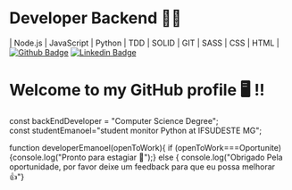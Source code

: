 # Developer Backend  👨‍💻
| Node.js | JavaScript | Python | TDD | SOLID | GIT | SASS | CSS | HTML |
[![Github Badge](https://img.shields.io/badge/-Github-000?style=flat-square&logo=Github&logoColor=white&link=https://github.com/Whoefa)](https://github.com/Whoefa)
[![Linkedin Badge](https://img.shields.io/badge/-LinkedIn-blue?style=flat-square&logo=Linkedin&logoColor=white&link=https://www.linkedin.com/in/Whoefa/)](https://www.linkedin.com/in/Whoefa/)

<h1>Welcome to my GitHub profile 🖥️ !!</h1>

const backEndDeveloper = "Computer Science Degree";<br>
const studentEmanoel="student monitor Python at IFSUDESTE MG";<br>

function developerEmanoel(openToWork){
  if (openToWork===Oportunite){console.log("Pronto para estagiar 🤝");}
  else { console.log("Obrigado Pela oportunidade, por favor deixe um feedback para que eu possa melhorar 👍"}
  


